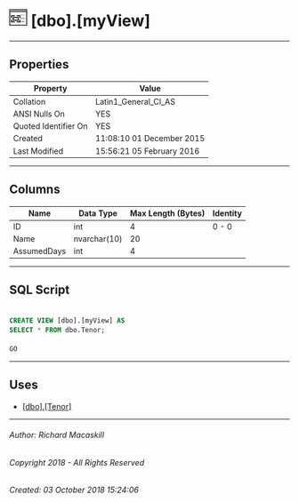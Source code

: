 #### 



# ![Views](../../../Images/View32.png) [dbo].[myView]

---

## <a name="#properties"></a>Properties

| Property | Value |
|---|---|
| Collation | Latin1_General_CI_AS |
| ANSI Nulls On | YES |
| Quoted Identifier On | YES |
| Created | 11:08:10 01 December 2015 |
| Last Modified | 15:56:21 05 February 2016 |


---

## <a name="#columns"></a>Columns

| Name | Data Type | Max Length (Bytes) | Identity |
|---|---|---|---|
| ID | int | 4 | 0 - 0 |
| Name | nvarchar(10) | 20 |  |
| AssumedDays | int | 4 |  |


---

## <a name="#sqlscript"></a>SQL Script

```sql

CREATE VIEW [dbo].[myView] AS 
SELECT * FROM dbo.Tenor;

GO

```


---

## <a name="#uses"></a>Uses

* [[dbo].[Tenor]](../Tables/Tenor.md)


---

###### Author:  Richard Macaskill

###### Copyright 2018 - All Rights Reserved

###### Created: 03 October 2018 15:24:06

